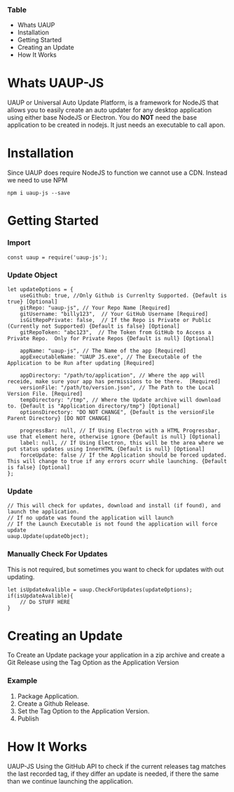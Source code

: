 ### Table
- Whats UAUP
- Installation
- Getting Started
- Creating an Update
- How It Works

# Whats UAUP-JS
UAUP or Universal Auto Update Platform, is a framework for NodeJS that allows you to easily create an auto updater for any desktop application using either base NodeJS or Electron. 
You do **NOT** need the base application to be created in nodejs.  It just needs an executable to call apon.

# Installation
Since UAUP does require NodeJS to function we cannot use a CDN.
Instead we need to use NPM
```
npm i uaup-js --save
```

# Getting Started
### Import
```
const uaup = require('uaup-js');
```

### Update Object

```
let updateOptions = {
    useGithub: true, //Only Github is Currenlty Supported. {Default is true} [Optional]
    gitRepo: "uaup-js", // Your Repo Name [Required]
    gitUsername: "billy123",  // Your GitHub Username [Required]
    isGitRepoPrivate: false,  // If the Repo is Private or Public  (Currently not Supported) {Default is false} [Optional]
    gitRepoToken: "abc123",  // The Token from GitHub to Access a Private Repo.  Only for Private Repos {Default is null} [Optional]

    appName: "uaup-js", // The Name of the app [Required]
    appExecutableName: "UAUP JS.exe", // The Executable of the Application to be Run after updating [Required]

    appDirectory: "/path/to/application", // Where the app will receide, make sure your app has permissions to be there.  [Required]
    versionFile: "/path/to/version.json", // The Path to the Local Version File. [Required]
    tempDirectory: "/tmp", // Where the Update archive will download to. {Default is "Application directory/tmp"} [Optional]
    optionsDirectory: "DO NOT CHANGE", {Default is the versionFile Parent Directory} [DO NOT CHANGE]

    progressBar: null, // If Using Electron with a HTML Progressbar, use that element here, otherwise ignore {Default is null} [Optional]
    label: null, // If Using Electron, this will be the area where we put status updates using InnerHTML {Default is null} [Optional]
    forceUpdate: false // If the Application should be forced updated.  This will change to true if any errors ocurr while launching. {Default is false} [Optional]
};
```

### Update
```
// This will check for updates, download and install (if found), and launch the application.
// If no update was found the application will launch
// If the Launch Executable is not found the application will force update
uaup.Update(updateObject);
```

### Manually Check For Updates
This is not required, but sometimes you want to check for updates with out updating.

```
let isUpdateAvalible = uaup.CheckForUpdates(updateOptions);
if(isUpdateAvalible){
    // Do STUFF HERE
}
```
# Creating an Update
To Create an Update package your application in a zip archive and create a Git Release using the Tag Option as the Application Version
### Example
1. Package Application.
1. Create a Github Release.
1. Set the Tag Option to the Application Version.
1. Publish

# How It Works
UAUP-JS Using the GitHub API to check if the current releases tag matches the last recorded tag, if they differ an update is needed, if there the same than we continue launching the application.